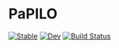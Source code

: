 # PaPILO

[![Stable](https://img.shields.io/badge/docs-stable-blue.svg)](https://matbesancon.github.io/PaPILO.jl/stable)
[![Dev](https://img.shields.io/badge/docs-dev-blue.svg)](https://matbesancon.github.io/PaPILO.jl/dev)
[![Build Status](https://github.com/matbesancon/PaPILO.jl/actions/workflows/CI.yml/badge.svg?branch=main)](https://github.com/matbesancon/PaPILO.jl/actions/workflows/CI.yml?query=branch%3Amain)
